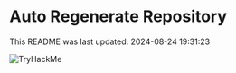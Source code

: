 # Auto Regenerate Repository

This README was last updated: 2024-08-24 19:31:23

 ![TryHackMe](https://tryhackme.com/badge/533634)